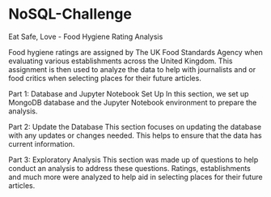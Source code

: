 # NoSQL-Challenge 
  Eat Safe, Love - Food Hygiene Rating Analysis

Food hygiene ratings are assigned by The UK Food Standards Agency when evaluating various establishments across the United Kingdom. This assignment is then used to analyze the data to help with journalists and or food critics when selecting places for their future articles. 

Part 1: Database and Jupyter Notebook Set Up
  In this section, we set up MongoDB database and the Jupyter Notebook environment to prepare the analysis. 

Part 2: Update the Database
  This section focuses on updating the database with any updates or changes needed. This helps to ensure that the data has current information. 

Part 3: Exploratory Analysis
  This section was made up of questions to help conduct an analysis to address these questions. Ratings, establishments and much more were analyzed to help aid in selecting places for their future articles.
